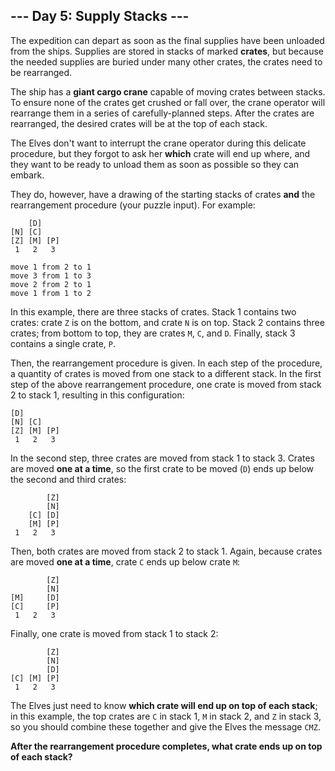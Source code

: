 ## --- Day 5: Supply Stacks ---
The expedition can depart as soon as the final supplies have been unloaded from the ships. Supplies are stored in stacks of marked **crates**, but because the needed supplies are buried under many other crates, the crates need to be rearranged.
 
The ship has a **giant cargo crane** capable of moving crates between stacks. To ensure none of the crates get crushed or fall over, the crane operator will rearrange them in a series of carefully-planned steps. After the crates are rearranged, the desired crates will be at the top of each stack.
 
The Elves don't want to interrupt the crane operator during this delicate procedure, but they forgot to ask her **which** crate will end up where, and they want to be ready to unload them as soon as possible so they can embark.
 
They do, however, have a drawing of the starting stacks of crates **and** the rearrangement procedure (your puzzle input). For example:
 

```
    [D]    
[N] [C]    
[Z] [M] [P]
 1   2   3 

move 1 from 2 to 1
move 3 from 1 to 3
move 2 from 2 to 1
move 1 from 1 to 2
```

 
In this example, there are three stacks of crates. Stack 1 contains two crates: crate `Z` is on the bottom, and crate `N` is on top. Stack 2 contains three crates; from bottom to top, they are crates `M`, `C`, and `D`. Finally, stack 3 contains a single crate, `P`.
 
Then, the rearrangement procedure is given. In each step of the procedure, a quantity of crates is moved from one stack to a different stack. In the first step of the above rearrangement procedure, one crate is moved from stack 2 to stack 1, resulting in this configuration:
 

```
[D]        
[N] [C]    
[Z] [M] [P]
 1   2   3 
```

 
In the second step, three crates are moved from stack 1 to stack 3. Crates are moved **one at a time**, so the first crate to be moved (`D`) ends up below the second and third crates:
 

```
        [Z]
        [N]
    [C] [D]
    [M] [P]
 1   2   3
```

 
Then, both crates are moved from stack 2 to stack 1. Again, because crates are moved **one at a time**, crate `C` ends up below crate `M`:
 

```
        [Z]
        [N]
[M]     [D]
[C]     [P]
 1   2   3
```

 
Finally, one crate is moved from stack 1 to stack 2:
 

```
        [Z]
        [N]
        [D]
[C] [M] [P]
 1   2   3
```

 
The Elves just need to know **which crate will end up on top of each stack**; in this example, the top crates are `C` in stack 1, `M` in stack 2, and `Z` in stack 3, so you should combine these together and give the Elves the message `CMZ`.
 
**After the rearrangement procedure completes, what crate ends up on top of each stack?**
 
